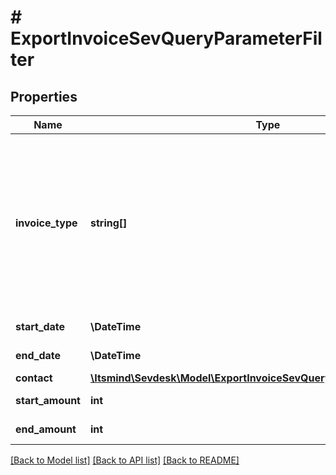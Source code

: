 # # ExportInvoiceSevQueryParameterFilter

## Properties

Name | Type | Description | Notes
------------ | ------------- | ------------- | -------------
**invoice_type** | **string[]** | Type of invoices you want to export 1. RE - Rechnung 2. SR - Stornorechnung 3. TR - Teilrechnung 4. AR - Abschlagsrechnung 5. ER - Endrechnung 6. WKR - Wiederkehrende Rechnung 7. MA - Mahnung | [optional]
**start_date** | **\DateTime** | Start date of the invoice | [optional]
**end_date** | **\DateTime** | End date of the invoice | [optional]
**contact** | [**\Itsmind\Sevdesk\Model\ExportInvoiceSevQueryParameterFilterContact**](ExportInvoiceSevQueryParameterFilterContact.md) |  | [optional]
**start_amount** | **int** | filters the invoices by amount | [optional]
**end_amount** | **int** | filters the invoices by amount | [optional]

[[Back to Model list]](../../README.md#models) [[Back to API list]](../../README.md#endpoints) [[Back to README]](../../README.md)
